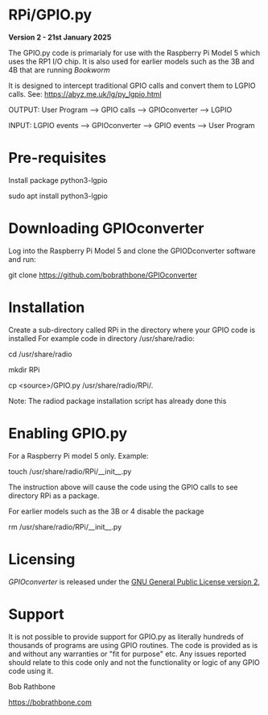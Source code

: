 RPi/GPIO.py
===========
**Version 2 - 21st January 2025** 

The GPIO.py code is primarialy for use with the Raspberry Pi Model 5 which uses the RP1 I/O chip.
It is also used for earlier models such as the 3B and 4B that are running *Bookworm*

It is designed to intercept traditional GPIO calls and convert them to LGPIO calls.
See: https://abyz.me.uk/lg/py_lgpio.html

OUTPUT: User Program --> GPIO calls --> GPIOconverter --> LGPIO

INPUT: LGPIO events --> GPIOconverter --> GPIO events --> User Program

Pre-requisites
=============
Install package python3-lgpio

sudo apt install python3-lgpio

Downloading GPIOconverter
========================
Log into the Raspberry Pi Model 5 and clone the GPIODconverter software and run:

git clone https://github.com/bobrathbone/GPIOconverter

Installation
============
Create a sub-directory called RPi in the directory where your GPIO code is installed
For example code in directory /usr/share/radio:

cd /usr/share/radio

mkdir RPi

cp \<source\>/GPIO.py /usr/share/radio/RPi/.

Note: The radiod package installation script has already done this

Enabling GPIO.py
================
For a Raspberry Pi model 5 only. Example:

touch /usr/share/radio/RPi/\_\_init\_\_.py

The instruction above will cause the code using the GPIO calls to see directory RPi as a package.

For earlier models such as the 3B or 4 disable the package

rm /usr/share/radio/RPi/\_\_init\_\_.py

Licensing
=========

*GPIOconverter* is released under the
[GNU General Public License version 2](https://www.gnu.org/licenses/gpl-2.0.txt),

Support
=======
It is not possible to provide support for GPIO.py as literally hundreds of thousands of programs
are using GPIO routines. The code is provided as is and without any warranties or "fit for purpose" etc.
Any issues reported should relate to this code only and not the functionality or logic of any GPIO code using it.

Bob Rathbone

https://bobrathbone.com
